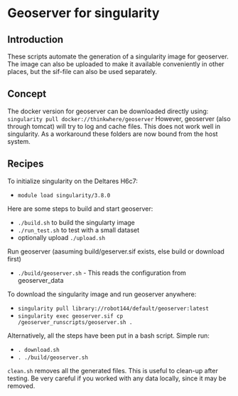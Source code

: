 
# Geoserver for singularity

## Introduction

These scripts automate the generation of a singularity image for geoserver. The image can also be uploaded to make it available conveniently in other places, but the sif-file can also be used separately.

## Concept

The docker version for geoserver can be downloaded directly using:
`singularity pull docker://thinkwhere/geoserver`
However, geoserver (also through tomcat) will try to log and cache files. This does not work well in singularity. As a workaround these folders are now bound from the host system.

## Recipes

To initialize singularity on the Deltares H6c7:
- `module load singularity/3.8.0`

Here are some steps to build and start geoserver:
- `./build.sh` to build the singularty image
- `./run_test.sh` to test with a small dataset
- optionally upload `./upload.sh`

Run geoserver (aasuming build/geserver.sif exists, else build or download first) 
- `./build/geoserver.sh` - This reads the configuration from geoserver_data

To download the singularity image and run geoserver anywhere:
- `singularity pull library://robot144/default/geoserver:latest`
- `singularity exec geoserver.sif cp /geoserver_runscripts/geoserver.sh .`

Alternatively, all the steps have been put in a bash script. Simple run:
- `. download.sh`
- `. ./build/geoserver.sh`

`clean.sh` removes all the generated files. This is useful to clean-up after testing. Be very careful if you worked with any data locally, since it may be removed.
